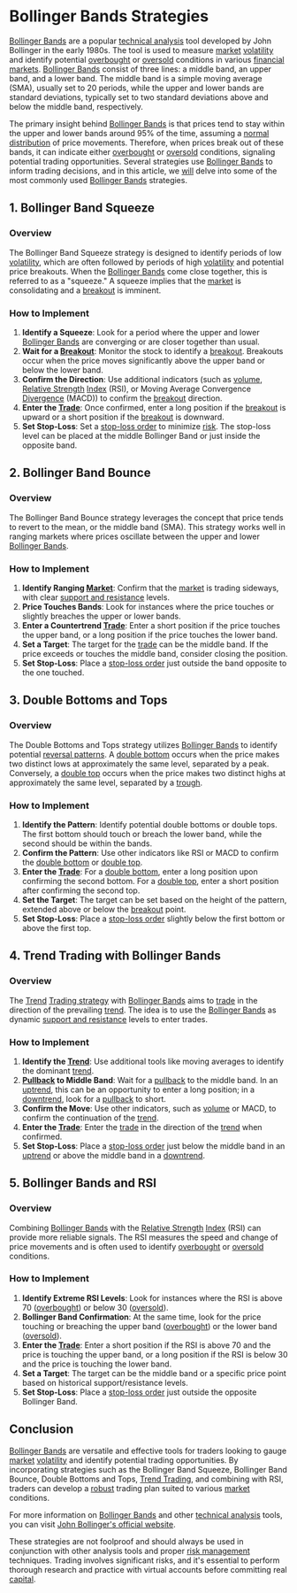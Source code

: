 # Bollinger Bands Strategies

[Bollinger Bands](../b/bollinger_bands.md) are a popular [technical analysis](../t/technical_analysis.md) tool developed by John Bollinger in the early 1980s. The tool is used to measure [market](../m/market.md) [volatility](../v/volatility.md) and identify potential [overbought](../o/overbought.md) or [oversold](../o/oversold.md) conditions in various [financial markets](../f/financial_market.md). [Bollinger Bands](../b/bollinger_bands.md) consist of three lines: a middle band, an upper band, and a lower band. The middle band is a simple moving average (SMA), usually set to 20 periods, while the upper and lower bands are standard deviations, typically set to two standard deviations above and below the middle band, respectively.

The primary insight behind [Bollinger Bands](../b/bollinger_bands.md) is that prices tend to stay within the upper and lower bands around 95% of the time, assuming a [normal distribution](../n/normal_distribution_in_trading.md) of price movements. Therefore, when prices break out of these bands, it can indicate either [overbought](../o/overbought.md) or [oversold](../o/oversold.md) conditions, signaling potential trading opportunities. Several strategies use [Bollinger Bands](../b/bollinger_bands.md) to inform trading decisions, and in this article, we [will](../w/will.md) delve into some of the most commonly used [Bollinger Bands](../b/bollinger_bands.md) strategies.

## 1. Bollinger Band Squeeze

### Overview

The Bollinger Band Squeeze strategy is designed to identify periods of low [volatility](../v/volatility.md), which are often followed by periods of high [volatility](../v/volatility.md) and potential price breakouts. When the [Bollinger Bands](../b/bollinger_bands.md) come close together, this is referred to as a "squeeze." A squeeze implies that the [market](../m/market.md) is consolidating and a [breakout](../b/breakout.md) is imminent.

### How to Implement

1. **Identify a Squeeze**: Look for a period where the upper and lower [Bollinger Bands](../b/bollinger_bands.md) are converging or are closer together than usual.
2. **Wait for a [Breakout](../b/breakout.md)**: Monitor the stock to identify a [breakout](../b/breakout.md). Breakouts occur when the price moves significantly above the upper band or below the lower band.
3. **Confirm the Direction**: Use additional indicators (such as [volume](../v/volume.md), [Relative Strength](../r/relative_strength.md) [Index](../i/index.md) (RSI), or Moving Average Convergence [Divergence](../d/divergence.md) (MACD)) to confirm the [breakout](../b/breakout.md) direction.
4. **Enter the [Trade](../t/trade.md)**: Once confirmed, enter a long position if the [breakout](../b/breakout.md) is upward or a short position if the [breakout](../b/breakout.md) is downward.
5. **Set Stop-Loss**: Set a [stop-loss order](../s/stop-loss_order.md) to minimize [risk](../r/risk.md). The stop-loss level can be placed at the middle Bollinger Band or just inside the opposite band.

## 2. Bollinger Band Bounce

### Overview

The Bollinger Band Bounce strategy leverages the concept that price tends to revert to the mean, or the middle band (SMA). This strategy works well in ranging markets where prices oscillate between the upper and lower [Bollinger Bands](../b/bollinger_bands.md).

### How to Implement

1. **Identify Ranging [Market](../m/market.md)**: Confirm that the [market](../m/market.md) is trading sideways, with clear [support and resistance](../s/support_and_resistance.md) levels.
2. **Price Touches Bands**: Look for instances where the price touches or slightly breaches the upper or lower bands.
3. **Enter a Countertrend [Trade](../t/trade.md)**: Enter a short position if the price touches the upper band, or a long position if the price touches the lower band.
4. **Set a Target**: The target for the [trade](../t/trade.md) can be the middle band. If the price exceeds or touches the middle band, consider closing the position.
5. **Set Stop-Loss**: Place a [stop-loss order](../s/stop-loss_order.md) just outside the band opposite to the one touched.

## 3. Double Bottoms and Tops

### Overview

The Double Bottoms and Tops strategy utilizes [Bollinger Bands](../b/bollinger_bands.md) to identify potential [reversal patterns](../r/reversal_patterns.md). A [double bottom](../d/double_bottom.md) occurs when the price makes two distinct lows at approximately the same level, separated by a peak. Conversely, a [double top](../d/double_top.md) occurs when the price makes two distinct highs at approximately the same level, separated by a [trough](../t/trough.md).

### How to Implement

1. **Identify the Pattern**: Identify potential double bottoms or double tops. The first bottom should touch or breach the lower band, while the second should be within the bands.
2. **Confirm the Pattern**: Use other indicators like RSI or MACD to confirm the [double bottom](../d/double_bottom.md) or [double top](../d/double_top.md).
3. **Enter the [Trade](../t/trade.md)**: For a [double bottom](../d/double_bottom.md), enter a long position upon confirming the second bottom. For a [double top](../d/double_top.md), enter a short position after confirming the second top.
4. **Set the Target**: The target can be set based on the height of the pattern, extended above or below the [breakout](../b/breakout.md) point.
5. **Set Stop-Loss**: Place a [stop-loss order](../s/stop-loss_order.md) slightly below the first bottom or above the first top.

## 4. Trend Trading with Bollinger Bands

### Overview

The [Trend](../t/trend.md) [Trading strategy](../t/trading_strategy.md) with [Bollinger Bands](../b/bollinger_bands.md) aims to [trade](../t/trade.md) in the direction of the prevailing [trend](../t/trend.md). The idea is to use the [Bollinger Bands](../b/bollinger_bands.md) as dynamic [support and resistance](../s/support_and_resistance.md) levels to enter trades.

### How to Implement

1. **Identify the [Trend](../t/trend.md)**: Use additional tools like moving averages to identify the dominant [trend](../t/trend.md).
2. **[Pullback](../p/pullback.md) to Middle Band**: Wait for a [pullback](../p/pullback.md) to the middle band. In an [uptrend](../u/uptrend.md), this can be an opportunity to enter a long position; in a [downtrend](../d/downtrend.md), look for a [pullback](../p/pullback.md) to short.
3. **Confirm the Move**: Use other indicators, such as [volume](../v/volume.md) or MACD, to confirm the continuation of the [trend](../t/trend.md).
4. **Enter the [Trade](../t/trade.md)**: Enter the [trade](../t/trade.md) in the direction of the [trend](../t/trend.md) when confirmed.
5. **Set Stop-Loss**: Place a [stop-loss order](../s/stop-loss_order.md) just below the middle band in an [uptrend](../u/uptrend.md) or above the middle band in a [downtrend](../d/downtrend.md).

## 5. Bollinger Bands and RSI

### Overview

Combining [Bollinger Bands](../b/bollinger_bands.md) with the [Relative Strength](../r/relative_strength.md) [Index](../i/index.md) (RSI) can provide more reliable signals. The RSI measures the speed and change of price movements and is often used to identify [overbought](../o/overbought.md) or [oversold](../o/oversold.md) conditions.

### How to Implement

1. **Identify Extreme RSI Levels**: Look for instances where the RSI is above 70 ([overbought](../o/overbought.md)) or below 30 ([oversold](../o/oversold.md)).
2. **Bollinger Band Confirmation**: At the same time, look for the price touching or breaching the upper band ([overbought](../o/overbought.md)) or the lower band ([oversold](../o/oversold.md)).
3. **Enter the [Trade](../t/trade.md)**: Enter a short position if the RSI is above 70 and the price is touching the upper band, or a long position if the RSI is below 30 and the price is touching the lower band.
4. **Set a Target**: The target can be the middle band or a specific price point based on historical support/resistance levels.
5. **Set Stop-Loss**: Place a [stop-loss order](../s/stop-loss_order.md) just outside the opposite Bollinger Band.

## Conclusion

[Bollinger Bands](../b/bollinger_bands.md) are versatile and effective tools for traders looking to gauge [market](../m/market.md) [volatility](../v/volatility.md) and identify potential trading opportunities. By incorporating strategies such as the Bollinger Band Squeeze, Bollinger Band Bounce, Double Bottoms and Tops, [Trend Trading](../t/trend_trading.md), and combining with RSI, traders can develop a [robust](../r/robust.md) trading plan suited to various [market](../m/market.md) conditions.

For more information on [Bollinger Bands](../b/bollinger_bands.md) and other [technical analysis](../t/technical_analysis.md) tools, you can visit [John Bollinger's official website](https://www.bollingerbands.com/).

These strategies are not foolproof and should always be used in conjunction with other analysis tools and proper [risk management](../r/risk_management.md) techniques. Trading involves significant risks, and it's essential to perform thorough research and practice with virtual accounts before committing real [capital](../c/capital.md).